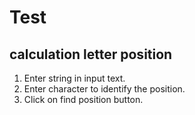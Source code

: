 # Test
## calculation letter position 
1. Enter string in input text.
2. Enter character to identify the position.
3. Click on find position button.
